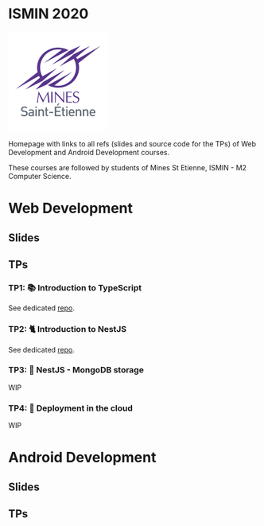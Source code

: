 # ISMIN 2020



![](./logo.png)

Homepage with links to all refs (slides and source code for the TPs) of Web Development and Android Development courses.

These courses are followed by students of Mines St Etienne, ISMIN - M2 Computer Science.      

# Web Development 

## Slides

## TPs

### TP1: 📚 Introduction to TypeScript

See dedicated [repo](https://github.com/gaetanmaisse/ismin-web-2020-tp1).

### TP2: 🐈 Introduction to NestJS

See dedicated [repo](https://github.com/gaetanmaisse/ismin-web-2020-tp2).

### TP3: 🍃 NestJS - MongoDB storage

WIP 

### TP4: 🚀 Deployment in the cloud

WIP



# Android Development 

## Slides

## TPs
